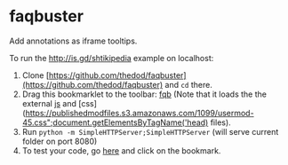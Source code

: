 faqbuster
=========

Add annotations as iframe tooltips.

To run the http://is.gd/shtikipedia example on localhost:

1. Clone [https://github.com/thedod/faqbuster](https://github.com/thedod/faqbuster) and `cd` there.
1. Drag this bookmarklet to the toolbar:
<a href="javascript:{var style=document.createElement('link');style.rel='stylesheet';style.type='text/css';style.href='https://publishedmodfiles.s3.amazonaws.com/1099/usermod-45.css';document.getElementsByTagName('head')[0].appendChild(style);var js=document.createElement('script');js.setAttribute('type','text/javascript');js.setAttribute('src','http://thedod.github.io/reply2smartid/truthmap.js');document.getElementsByTagName('head')[0].appendChild(js);js=document.createElement('script');js.setAttribute('type','text/javascript');js.setAttribute('src','http://0.0.0.0:8000/faqbuster.js');document.getElementsByTagName('head')[0].appendChild(js);void(0);}">fqb</a>
   (Note that it loads the the external [js](http://thedod.github.io/reply2smartid/truthmap.js) and
   [css](https://publishedmodfiles.s3.amazonaws.com/1099/usermod-45.css";document.getElementsByTagName('head) files).
1. Run `python -m SimpleHTTPServer;SimpleHTTPServer` (will serve current folder on port 8080)
1. To test your code, go  [here](http://smartid.gov.il/GeneralInformation/Pages/FAQ.aspx) and click on the bookmark.

